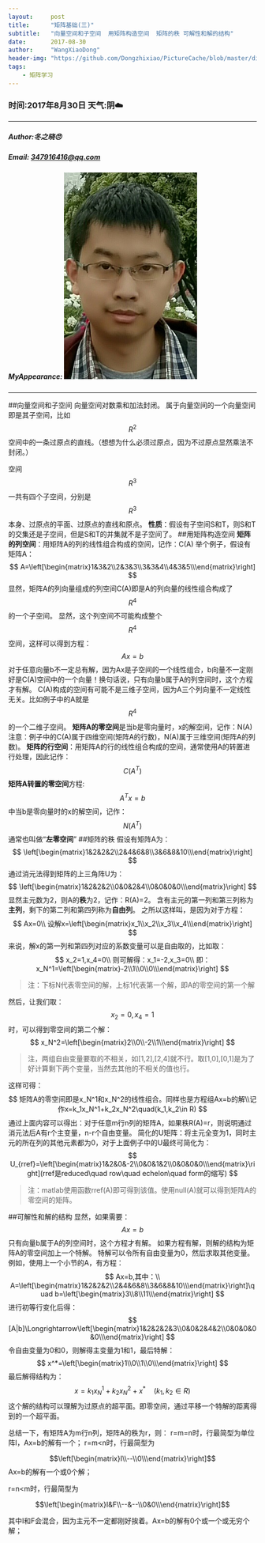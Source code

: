 ```yaml
---
layout:     post
title:      "矩阵基础(三)"
subtitle:   "向量空间和子空间  用矩阵构造空间  矩阵的秩 可解性和解的结构"
date:       2017-08-30
author:     "WangXiaoDong"
header-img: "https://github.com/Dongzhixiao/PictureCache/blob/master/diaryPic/20170817.jpg?raw=true"
tags:
    - 矩阵学习
---
```



### 时间:2017年8月30日 天气:阴:cloud:
-----
#####   Author:冬之晓:angry:
#####   Email: 347916416@qq.com
#####   MyAppearance: ![MyAppearance](https://github.com/Dongzhixiao/PictureCache/raw/master/MyPicture.JPG "我的头像")
----------

##向量空间和子空间
向量空间对数乘和加法封闭。
属于向量空间的一个向量空间即是其子空间，比如$$R^2$$空间中的一条过原点的直线。（想想为什么必须过原点，因为不过原点显然乘法不封闭。）

空间$$R^3$$一共有四个子空间，分别是$$R^3$$本身、过原点的平面、过原点的直线和原点。
**性质**：假设有子空间S和T，则S和T的交集还是子空间，但是S和T的并集就不是子空间了。
##用矩阵构造空间
**矩阵的列空间**：用矩阵A的列的线性组合构成的空间，记作：C(A)
举个例子，假设有矩阵A：
$$
A=\left[\begin{matrix}1&3&2\\2&3&3\\3&3&4\\4&3&5\\\end{matrix}\right]
$$
显然，矩阵A的列向量组成的列空间C(A)即是A的列向量的线性组合构成了$$R^4$$的一个子空间。
显然，这个列空间不可能构成整个$$R^4$$空间，这样可以得到方程：
$$
Ax=b
$$
对于任意向量b不一定总有解，因为Ax是子空间的一个线性组合，b向量不一定刚好是C(A)空间中的一个向量！换句话说，只有向量b属于A的列空间时，这个方程才有解。
C(A)构成的空间有可能不是三维子空间，因为A三个列向量不一定线性无关。比如例子中的A就是$$R^4$$的一个二维子空间。
**矩阵A的零空间**是当b是零向量时，x的解空间，记作：N(A)
注意：例子中的C(A)属于四维空间(矩阵A的行数)，N(A)属于三维空间(矩阵A的列数)。
**矩阵的行空间**：用矩阵A的行的线性组合构成的空间，通常使用A的转置进行处理，因此记作：$$C(A^T)$$
**矩阵A转置的零空间**方程:
$$
A^Tx=b
$$
中当b是零向量时的x的解空间，记作：$$N(A^T)$$通常也叫做“**左零空间**”
##矩阵的秩
假设有矩阵A为：
$$
\left[\begin{matrix}1&2&2&2\\2&4&6&8\\3&6&8&10\\\end{matrix}\right]
$$
通过消元法得到矩阵的上三角阵U为：
$$
\left[\begin{matrix}1&2&2&2\\0&0&2&4\\0&0&0&0\\\end{matrix}\right]
$$
显然主元数为2，则A的**秩**为2，记作：R(A)=2。
含有主元的第一列和第三列称为**主列**，剩下的第二列和第四列称为**自由列**。
之所以这样叫，是因为对于方程：
$$
Ax=0\\
设解x=\left[\begin{matrix}x_1\\x_2\\x_3\\x_4\\\end{matrix}\right]
$$
来说，解x的第一列和第四列对应的系数变量可以是自由取的，比如取：
$$
x_2=1,x_4=0\\
则可解得：x_1=-2,x_3=0\\
即：x_N^1=\left[\begin{matrix}-2\\1\\0\\0\\\end{matrix}\right]
$$
>注：下标N代表零空间的解，上标1代表第一个解，即A的零空间的第一个解

然后，让我们取：
$$
x_2=0,x_4=1
$$
时，可以得到零空间的第二个解：
$$
x_N^2=\left[\begin{matrix}2\\0\\-2\\1\\\end{matrix}\right]
$$
>注，两组自由变量要取的不相关，如[1,2],[2,4]就不行。取[1,0],[0,1]是为了好计算剩下两个变量，当然去其他的不相关的值也行。

这样可得：
$$
矩阵A的零空间即是x_N^1和x_N^2的线性组合。同样也是方程组Ax=b的解\\记作x=k_1x_N^1+k_2x_N^2\quad(k_1,k_2\in R)
$$
通过上面内容可以得出：对于任意m行n列的矩阵A，如果秩R(A)=r，则说明通过消元法后A有r个主变量，n-r个自由变量。
简化的U矩阵：将主元全变为1，同时主元的所在列的其他元素都为0，对于上面例子中的U最终可简化为：
$$
U_{rref}=\left[\begin{matrix}1&2&0&-2\\0&0&1&2\\0&0&0&0\\\end{matrix}\right](rref是reduced\quad row\quad echelon\quad form的缩写)
$$
>注：matlab使用函数rref(A)即可得到该值。使用null(A)就可以得到矩阵A的零空间的矩阵。

##可解性和解的结构
显然，如果需要：
$$
Ax=b
$$
只有向量b属于A的列空间时，这个方程才有解。
如果方程有解，则解的结构为矩阵A的零空间加上一个特解。
特解可以令所有自由变量为0，然后求取其他变量。
例如，使用上一个小节的A，有方程：
$$
Ax=b,其中：\\
A=\left[\begin{matrix}1&2&2&2\\2&4&6&8\\3&6&8&10\\\end{matrix}\right]\quad b=\left[\begin{matrix}3\\8\\11\\\end{matrix}\right]
$$
进行初等行变化后得：
$$
[A|b]\Longrightarrow\left[\begin{matrix}1&2&2&2&3\\0&0&2&4&2\\0&0&0&0&0\\\end{matrix}\right]
$$
令自由变量为0和0，则解得主变量为1和1，最后特解：
$$
x^*=\left[\begin{matrix}1\\0\\1\\0\\\end{matrix}\right]
$$
最后解得结构为：
$$
x=k_1x_N^1+k_2x_N^2+x^*\quad(k_1,k_2\in R)
$$
这个解的结构可以理解为过原点的超平面。即零空间，通过平移一个特解的距离得到的一个超平面。

总结一下，有矩阵A为m行n列，矩阵A的秩为r，则：
r=m=n时，行最简型为单位阵I，Ax=b的解有一个；
r=m<n时，行最简型为

$$\left[\begin{matrix}I\\--\\0\\\end{matrix}\right]$$Ax=b的解有一个或0个解；

r=n<m时，行最简型为

$$\left[\begin{matrix}I&F\\--&--\\0&0\\\end{matrix}\right]$$

其中I和F会混合，因为主元不一定都刚好挨着。Ax=b的解有0个或一个或无穷个解；